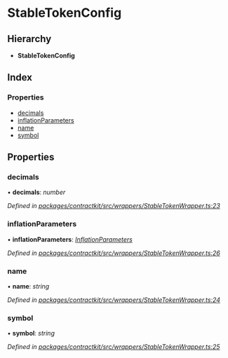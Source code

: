 # StableTokenConfig

## Hierarchy

* **StableTokenConfig**

## Index

### Properties

* [decimals](_wrappers_stabletokenwrapper_.stabletokenconfig.md#decimals)
* [inflationParameters](_wrappers_stabletokenwrapper_.stabletokenconfig.md#inflationparameters)
* [name](_wrappers_stabletokenwrapper_.stabletokenconfig.md#name)
* [symbol](_wrappers_stabletokenwrapper_.stabletokenconfig.md#symbol)

## Properties

### decimals

• **decimals**: _number_

_Defined in_ [_packages/contractkit/src/wrappers/StableTokenWrapper.ts:23_](https://github.com/celo-org/celo-monorepo/blob/master/packages/contractkit/src/wrappers/StableTokenWrapper.ts#L23)

### inflationParameters

• **inflationParameters**: [_InflationParameters_](_wrappers_stabletokenwrapper_.inflationparameters.md)

_Defined in_ [_packages/contractkit/src/wrappers/StableTokenWrapper.ts:26_](https://github.com/celo-org/celo-monorepo/blob/master/packages/contractkit/src/wrappers/StableTokenWrapper.ts#L26)

### name

• **name**: _string_

_Defined in_ [_packages/contractkit/src/wrappers/StableTokenWrapper.ts:24_](https://github.com/celo-org/celo-monorepo/blob/master/packages/contractkit/src/wrappers/StableTokenWrapper.ts#L24)

### symbol

• **symbol**: _string_

_Defined in_ [_packages/contractkit/src/wrappers/StableTokenWrapper.ts:25_](https://github.com/celo-org/celo-monorepo/blob/master/packages/contractkit/src/wrappers/StableTokenWrapper.ts#L25)

